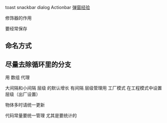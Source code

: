 
toast
snackbar
dialog
Actionbar
[弹窗经验](http://www.woshipm.com/pd/603334.html)

修饰器的作用


要经常保存

## 命名方式

## 尽量去除循环里的分支
用  数组  代理 

大间隔和小间隔
层级 的默认增长 有间隔 
层级管理用 工厂模式 在工程模式中设置层级（出厂设置）


物体多时请统一更新

代码常量要统一管理
尤其是要统计的
